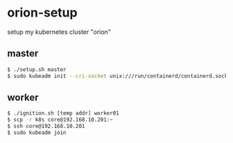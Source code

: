 # orion-setup
setup my kubernetes cluster "orion"

## master
```sh
$ ./setup.sh master
$ sudo kubeadm init --cri-socket unix:///run/containerd/containerd.sock --config k8s/master-config.yml
```

## worker
```sh
$ ./ignition.sh [temp addr] worker01
$ scp -r k8s core@192.168.10.201:~
$ ssh core@192.168.10.201
$ sudo kubeadm join
```
